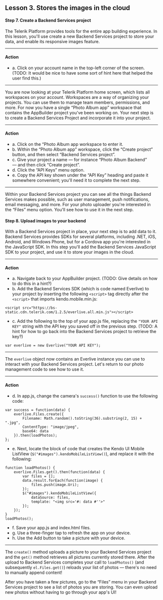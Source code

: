 ## Lesson 3. Stores the images in the cloud

#### Step 7. Create a Backend Services project

The Telerik Platform provides tools for the entire app building experience. In this lesson, you'll use create a new Backend Services project to store your data, and enable its responsive images feature.

<hr data-action="start" />

#### Action

* a. Click on your account name in the top-left corner of the screen. (TODO: It would be nice to have some sort of hint here that helped the user find this.)

<hr data-action="end" />

You are now looking at your Telerik Platform home screen, which lists all workspaces on your account. Workspaces are a way of organizing your projects. You can use them to manage team members, permissions, and more. For now you have a single “Photo Album app” workspace that contains the AppBuilder project you've been working on. Your next step is to create a Backend Services Project and incorporate it into your project.

<hr data-action="start" />

#### Action

* a. Click on the “Photo Album app workspace to enter it.
* b. Within the “Photo Album app” workspace, click the “Create project” button, and then select “Backend Services project”.
* c. Give your project a name — for instance “Photo Album Backend” — and then click “Create project”.
* d. Click the “API Keys” menu option.
* e. Copy the API key shown under the “API Key” heading and paste it somewhere convenient; you'll need it to complete the next step.

<hr data-action="end" />

Within your Backend Services project you can see all the things Backend Services makes possible, such as user management, push notifications, email messaging, and more. For your photo uploader you're interested in the “Files” menu option. You'll see how to use it in the next step.

#### Step 8. Upload images to your backend

With a Backend Services project in place, your next step is to add data to it. Backend Services provides SDKs for several platforms, including .NET, iOS, Android, and Windows Phone, but for a Cordova app you're interested in the JavaScript SDK. In this step you'll add the Backend Services JavaScript SDK to your project, and use it to store your images in the cloud.

<hr data-action="start" />

#### Action

* a. Navigate back to your AppBuilder project. (TODO: Give details on how to do this in a hint?)
* b. Add the Backend Services SDK (which is code named Everlive) to your project by inserting the following `<script>` tag directly after the `<script>` that imports kendo.mobile.min.js:
```
<script src="https://bs-static.cdn.telerik.com/1.2.5/everlive.all.min.js"></script>
```
* c. Add the following to the top of your app.js file, replacing the `"YOUR API KEY"` string with the API key you saved off in the previous step. (TODO: A hint for how to go back into the Backend Services project to retrieve the key?)
```
var everlive = new Everlive("YOUR API KEY");
```

<hr data-action="end" />

The `everlive` object now contains an Everlive instance you can use to interact with your Backend Services project. Let's return to our photo management code to see how to use it.

<hr data-action="start" />

#### Action

* d. In app.js, change the camera's `success()` function to use the following code:
```
var success = function(data) {
    everlive.Files.create({
        Filename: Math.random().toString(36).substring(2, 15) + ".jpg",
        ContentType: "image/jpeg",
        base64: data
    }).then(loadPhotos);
};
```
* e. Next, locate the block of code that creates the Kendo UI Mobile ListView (`$("#images").kendoMobileListView()`), and replace it with the following:
```
function loadPhotos() {
    everlive.Files.get().then(function(data) {
        var files = [];
        data.result.forEach(function(image) {
            files.push(image.Uri);
        });
        $("#images").kendoMobileListView({
            dataSource: files,
            template: "<img src='#: data #''>"
        });
    });
}
loadPhotos();
```
* f. Save your app.js and index.html files.
* g. Use a three-finger tap to refresh the app on your device.
* h. Use the Add button to take a picture with your device.

<hr data-action="end" />

The `create()` method uploads a picture to your Backend Services project and the `get()` method retrieves all pictures currently stored there. After the upload to Backend Services completes your call to `loadPhotos()` (and subsequently `el.Files.get()`) reloads your list of photos — there's no need to manually append content!

After you have taken a few pictures, go to the “Files” menu in your Backend Services project to see a list of photos you are storing. You can even upload new photos without having to go through your app's UI!